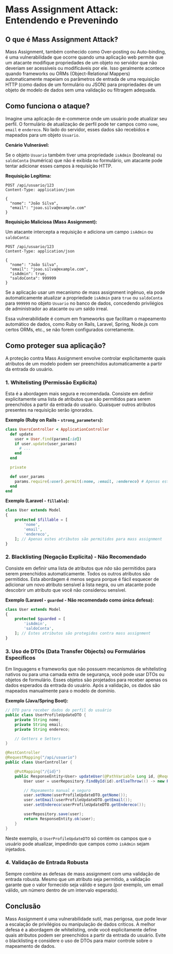 # Mass Assignment Attack: Entendendo e Prevenindo

## O que é Mass Assignment Attack?

Mass Assignment, também conhecido como Over-posting ou Auto-binding, é uma vulnerabilidade que ocorre quando uma aplicação web permite que um atacante modifique propriedades de um objeto no servidor que não deveriam ser acessíveis ou modificáveis por ele. Isso geralmente acontece quando frameworks ou ORMs (Object-Relational Mappers) automaticamente mapeiam os parâmetros de entrada de uma requisição HTTP (como dados de um formulário ou JSON) para propriedades de um objeto de modelo de dados sem uma validação ou filtragem adequada.

## Como funciona o ataque?

Imagine uma aplicação de e-commerce onde um usuário pode atualizar seu perfil. O formulário de atualização de perfil pode ter campos como `nome`, `email` e `endereco`. No lado do servidor, esses dados são recebidos e mapeados para um objeto `Usuario`.

**Cenário Vulnerável:**

Se o objeto `Usuario` também tiver uma propriedade `isAdmin` (booleana) ou `saldoConta` (numérica) que não é exibida no formulário, um atacante pode tentar adicionar esses campos à requisição HTTP.

**Requisição Legítima:**

```
POST /api/usuario/123
Content-Type: application/json

{
  "nome": "João Silva",
  "email": "joao.silva@example.com"
}
```

**Requisição Maliciosa (Mass Assignment):**

Um atacante intercepta a requisição e adiciona um campo `isAdmin` ou `saldoConta`:

```
POST /api/usuario/123
Content-Type: application/json

{
  "nome": "João Silva",
  "email": "joao.silva@example.com",
  "isAdmin": true, 
  "saldoConta": 999999
}
```

Se a aplicação usar um mecanismo de mass assignment ingênuo, ela pode automaticamente atualizar a propriedade `isAdmin` para `true` ou `saldoConta` para `999999` no objeto `Usuario` no banco de dados, concedendo privilégios de administrador ao atacante ou um saldo irreal.

Essa vulnerabilidade é comum em frameworks que facilitam o mapeamento automático de dados, como Ruby on Rails, Laravel, Spring, Node.js com certos ORMs, etc., se não forem configurados corretamente.

## Como proteger sua aplicação?

A proteção contra Mass Assignment envolve controlar explicitamente quais atributos de um modelo podem ser preenchidos automaticamente a partir da entrada do usuário.

### 1. Whitelisting (Permissão Explícita)

Esta é a abordagem mais segura e recomendada. Consiste em definir explicitamente uma lista de atributos que são permitidos para serem preenchidos a partir da entrada do usuário. Quaisquer outros atributos presentes na requisição serão ignorados.

**Exemplo (Ruby on Rails - `strong_parameters`):**

```ruby
class UsersController < ApplicationController
  def update
    user = User.find(params[:id])
    if user.update(user_params)
      # ...
    end
  end

  private

  def user_params
    params.require(:user).permit(:nome, :email, :endereco) # Apenas estes atributos são permitidos
  end
end
```

**Exemplo (Laravel - `fillable`):**

```php
class User extends Model
{
    protected $fillable = [
        'nome',
        'email',
        'endereco',
    ]; // Apenas estes atributos são permitidos para mass assignment
}
```

### 2. Blacklisting (Negação Explícita) - Não Recomendado

Consiste em definir uma lista de atributos que *não* são permitidos para serem preenchidos automaticamente. Todos os outros atributos são permitidos. Esta abordagem é menos segura porque é fácil esquecer de adicionar um novo atributo sensível à lista negra, ou um atacante pode descobrir um atributo que você não considerou sensível.

**Exemplo (Laravel - `guarded` - Não recomendado como única defesa):**

```php
class User extends Model
{
    protected $guarded = [
        'isAdmin',
        'saldoConta',
    ]; // Estes atributos são protegidos contra mass assignment
}
```

### 3. Uso de DTOs (Data Transfer Objects) ou Formulários Específicos

Em linguagens e frameworks que não possuem mecanismos de whitelisting nativos ou para uma camada extra de segurança, você pode usar DTOs ou objetos de formulário. Esses objetos são projetados para receber apenas os dados esperados da entrada do usuário. Após a validação, os dados são mapeados manualmente para o modelo de domínio.

**Exemplo (Java/Spring Boot):**

```java
// DTO para receber dados do perfil do usuário
public class UserProfileUpdateDTO {
    private String nome;
    private String email;
    private String endereco;

    // Getters e Setters
}

@RestController
@RequestMapping("/api/usuario")
public class UserController {

    @PutMapping("/{id}")
    public ResponseEntity<User> updateUser(@PathVariable Long id, @RequestBody UserProfileUpdateDTO userProfileUpdateDTO) {
        User user = userRepository.findById(id).orElseThrow(() -> new ResourceNotFoundException("User not found"));

        // Mapeamento manual e seguro
        user.setNome(userProfileUpdateDTO.getNome());
        user.setEmail(userProfileUpdateDTO.getEmail());
        user.setEndereco(userProfileUpdateDTO.getEndereco());

        userRepository.save(user);
        return ResponseEntity.ok(user);
    }
}
```

Neste exemplo, o `UserProfileUpdateDTO` só contém os campos que o usuário pode atualizar, impedindo que campos como `isAdmin` sejam injetados.

### 4. Validação de Entrada Robusta

Sempre combine as defesas de mass assignment com uma validação de entrada robusta. Mesmo que um atributo seja permitido, a validação garante que o valor fornecido seja válido e seguro (por exemplo, um email válido, um número dentro de um intervalo esperado).

## Conclusão

Mass Assignment é uma vulnerabilidade sutil, mas perigosa, que pode levar a escalação de privilégios ou manipulação de dados críticos. A melhor defesa é a abordagem de whitelisting, onde você explicitamente define quais atributos podem ser preenchidos a partir da entrada do usuário. Evite o blacklisting e considere o uso de DTOs para maior controle sobre o mapeamento de dados.

